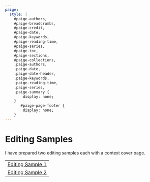 ```yaml
---
paige: 
  style: |
    #paige-authors,
    #paige-breadcrumbs,
    #paige-credit,
    #paige-date,
    #paige-keywords,
    #paige-reading-time,
    #paige-series,
    #paige-toc,
    #paige-sections,
    #paige-collections,
    .paige-authors,
    .paige-date,
    .paige-date-header,
    .paige-keywords,
    .paige-reading-time,
    .paige-series,
    .paige-summary {
        display: none;
    }
       #paige-page-footer {
        display: none;
    }
---
```


# Editing Samples
I have prepared two editing samples each with a context cover page.

||
|-|
|[Editing Sample 1](./editing_sample_1.pdf)|
|[Editing Sample 2](./editing_sample_2.pdf)|